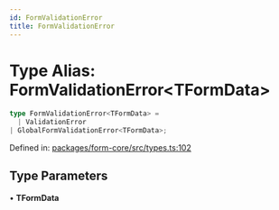 ```yaml
---
id: FormValidationError
title: FormValidationError
---
```


<!-- DO NOT EDIT: this page is autogenerated from the type comments -->

# Type Alias: FormValidationError\<TFormData\>

```ts
type FormValidationError<TFormData> = 
  | ValidationError
| GlobalFormValidationError<TFormData>;
```

Defined in: [packages/form-core/src/types.ts:102](https://github.com/TanStack/form/blob/main/packages/form-core/src/types.ts#L102)

## Type Parameters

• **TFormData**
